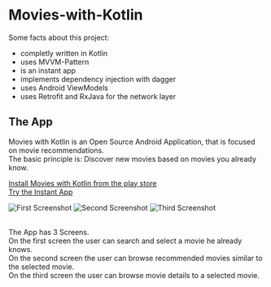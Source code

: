 # Movies-with-Kotlin

Some facts about this project:

- completly written in Kotlin
- uses MVVM-Pattern
- is an instant app
- implements dependency injection with dagger
- uses Android ViewModels
- uses Retrofit and RxJava for the network layer

## The App

Movies with Kotlin is an Open Source Android Application, that is focused on movie recommendations.\
The basic principle is: Discover new movies based on movies you already know.

[Install Movies with Kotlin from the play store](https://play.google.com/store/apps/details?id=com.lenz.oliver.movieswithkotlin)\
[Try the Instant App](https://play.google.com/store/apps/details?id=com.lenz.oliver.movieswithkotlin&launch=true)

![First Screenshot](store/first_en.png)
![Second Screenshot](store/second_en.png)
![Third Screenshot](store/third_en.png)

\
The App has 3 Screens.\
On the first screen the user can search and select a movie he already knows.\
On the second screen the user can browse recommended movies similar to the selected movie.\
On the third screen the user can browse movie details to a selected movie.
